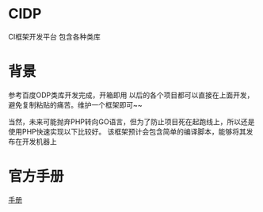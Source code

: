 # CIDP
CI框架开发平台 包含各种类库
# 背景
参考百度ODP类库开发完成，开箱即用
以后的各个项目都可以直接在上面开发，避免复制粘贴的痛苦。维护一个框架即可~~

当然，未来可能抛弃PHP转向GO语言，但为了防止项目死在起跑线上，所以还是使用PHP快速实现以下比较好。
该框架预计会包含简单的编译脚本，能够将其发布在开发机器上

# 官方手册

[手册](http://codeigniter.org.cn/user_guide/)
